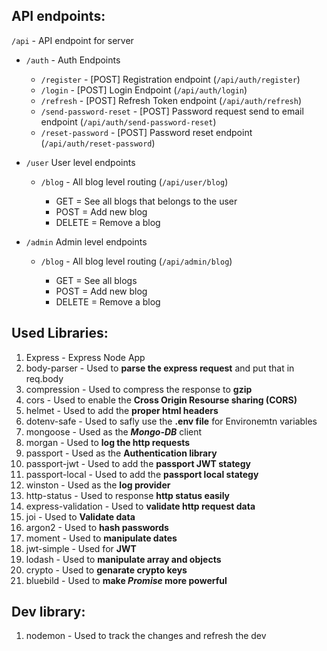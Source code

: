 ## API endpoints:

`/api` - API endpoint for server
   
   - `/auth` - Auth Endpoints
   
     - `/register` - [POST] Registration endpoint (`/api/auth/register`)
     - `/login` - [POST] Login Endpoint (`/api/auth/login`)
     - `/refresh` - [POST] Refresh Token endpoint (`/api/auth/refresh`)
     - `/send-password-reset` - [POST] Password request send to email endpoint (`/api/auth/send-password-reset`)
     - `/reset-password` - [POST] Password reset endpoint (`/api/auth/reset-password`)

   - `/user` User level endpoints
     
     - `/blog` - All blog level routing (`/api/user/blog`)
        
        - GET = See all blogs that belongs to the user
        - POST = Add new blog
        - DELETE = Remove a blog 

   - `/admin` Admin level endpoints
     
     - `/blog` - All blog level routing (`/api/admin/blog`)
        
        - GET = See all blogs
        - POST = Add new blog
        - DELETE = Remove a blog 




## Used Libraries:

1. Express - Express Node App
2. body-parser - Used to **parse the express request** and put that in req.body
3. compression - Used to compress the response to **gzip**
4. cors - Used to enable the **Cross Origin Resourse sharing (CORS)**
5. helmet - Used to add the **proper html headers**
6. dotenv-safe - Used to safly use the **.env file** for Environemtn variables
7. mongoose - Used as the ***Mongo-DB*** client
8. morgan - Used to **log the http requests**
9. passport - Used as the **Authentication library**
10. passport-jwt - Used to add the **passport JWT stategy**
11. passport-local - Used to add the  **passport local stategy**
12. winston - Used as the **log provider**
13. http-status - Used to response **http status easily**
14. express-validation - Used to **validate http request data**
15. joi - Used to **Validate data**
16. argon2 - Used to **hash passwords**
17. moment - Used to **manipulate dates**
18. jwt-simple - Used for **JWT**
19. lodash - Used to **manipulate array and objects**
20. crypto - Used to **genarate crypto keys**
21. bluebild - Used to **make *Promise* more powerful**

## Dev library:
1. nodemon - Used to track the changes and refresh the dev